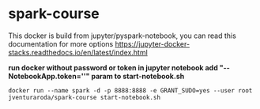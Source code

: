 # spark-course

This docker is build from jupyter/pyspark-notebook, you can read this documentation for more options
https://jupyter-docker-stacks.readthedocs.io/en/latest/index.html

**run docker without password or token in jupyter notebook add "--NotebookApp.token=''" param to start-notebook.sh**
```
docker run --name spark -d -p 8888:8888 -e GRANT_SUDO=yes --user root jventuraroda/spark-course start-notebook.sh
```
